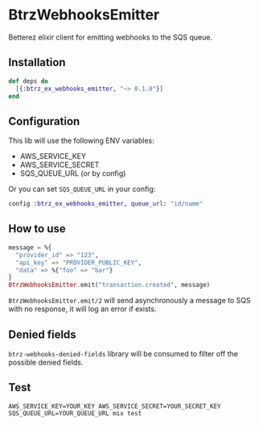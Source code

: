 # BtrzWebhooksEmitter

Betterez elixir client for emitting webhooks to the SQS queue.

## Installation

```elixir
def deps do
  [{:btrz_ex_webhooks_emitter, "~> 0.1.0"}]
end
```
## Configuration
This lib will use the following ENV variables:
  * AWS_SERVICE_KEY
  * AWS_SERVICE_SECRET
  * SQS_QUEUE_URL (or by config)

Or you can set `SQS_QUEUE_URL` in your config:
```elixir
config :btrz_ex_webhooks_emitter, queue_url: "id/name"
```
## How to use
```elixir
message = %{
  "provider_id" => "123",
  "api_key" => "PROVIDER_PUBLIC_KEY",
  "data" => %{"foo" => "bar"}
}
BtrzWebhooksEmitter.emit("transaction.created", message)
```

`BtrzWebhooksEmitter.emit/2` will send asynchronously a message to SQS with no response, it will log an error if exists.

## Denied fields
`btrz-webhooks-denied-fields` library will be consumed to filter off the possible denied fields.
 
## Test
`AWS_SERVICE_KEY=YOUR_KEY AWS_SERVICE_SECRET=YOUR_SECRET_KEY SQS_QUEUE_URL=YOUR_QUEUE_URL mix test`


